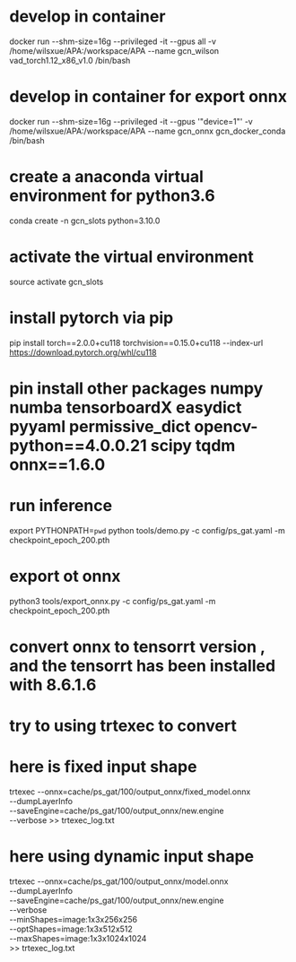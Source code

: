 
# develop in container
docker run --shm-size=16g --privileged -it --gpus all  -v /home/wilsxue/APA:/workspace/APA  --name gcn_wilson vad_torch1.12_x86_v1.0 /bin/bash

# develop in container for export onnx 
docker run --shm-size=16g --privileged -it --gpus '"device=1"'  -v /home/wilsxue/APA:/workspace/APA  --name gcn_onnx gcn_docker_conda /bin/bash

# create a anaconda virtual environment for python3.6
conda create -n gcn_slots python=3.10.0

# activate the virtual environment
source activate gcn_slots

# install pytorch via pip
pip install torch==2.0.0+cu118 torchvision==0.15.0+cu118 --index-url https://download.pytorch.org/whl/cu118

# pin install other packages numpy numba tensorboardX easydict pyyaml permissive_dict opencv-python==4.0.0.21 scipy tqdm onnx==1.6.0

# run inference
export PYTHONPATH=`pwd`
python tools/demo.py -c config/ps_gat.yaml -m checkpoint_epoch_200.pth

# export ot onnx 
python3 tools/export_onnx.py -c config/ps_gat.yaml -m checkpoint_epoch_200.pth 


# convert onnx to tensorrt version , and the tensorrt has been installed with 8.6.1.6 
# try to using trtexec to convert
# here is fixed input shape
trtexec --onnx=cache/ps_gat/100/output_onnx/fixed_model.onnx \
        --dumpLayerInfo \
        --saveEngine=cache/ps_gat/100/output_onnx/new.engine \
        --verbose >> trtexec_log.txt

# here using dynamic input shape
trtexec --onnx=cache/ps_gat/100/output_onnx/model.onnx \
        --dumpLayerInfo \
        --saveEngine=cache/ps_gat/100/output_onnx/new.engine \
        --verbose \
        --minShapes=image:1x3x256x256 \
        --optShapes=image:1x3x512x512 \
        --maxShapes=image:1x3x1024x1024 \
        >> trtexec_log.txt


